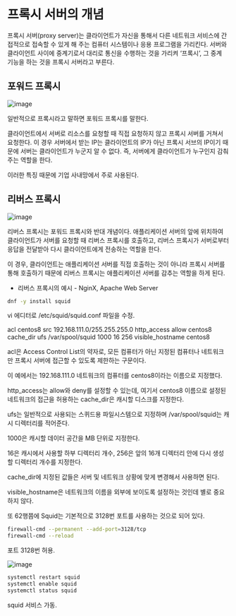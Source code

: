 # 프록시 서버의 개념
프록시 서버(proxy server)는 클라이언트가 자신을 통해서 다른 네트워크 서비스에 간접적으로 접속할 수 있게 해 주는 컴퓨터 시스템이나 응용 프로그램을 가리킨다.
서버와 클라이언트 사이에 중계기로서 대리로 통신을 수행하는 것을 가리켜 ‘프록시’, 그 중계 기능을 하는 것을 프록시 서버라고 부른다.

## 포워드 프록시
![image](https://user-images.githubusercontent.com/82895809/195990787-67e32df6-15d3-45d3-9f01-e162cd20695c.png)

일반적으로 프록시라고 말하면 포워드 프록시를 말한다.

클라이언트에서 서버로 리소스를 요청할 때 직접 요청하지 않고 프록시 서버를 거쳐서 요청한다. 이 경우 서버에서 받는 IP는 클라이언트의 IP가 아닌 프록시 서브의 IP이기 때문에 서버는 클라이언트가 누군지 알 수 없다. 즉, 서버에게 클라이언트가 누구인지 감춰주는 역할을 한다.

이러한 특징 때문에 기업 사내망에서 주로 사용된다.

## 리버스 프록시
![image](https://user-images.githubusercontent.com/82895809/195990888-560a2e88-4a82-4c3e-8613-3b4de033519c.png)

리버스 프록시는 포워드 프록시와 반대 개념이다. 애플리케이션 서버의 앞에 위치하여 클라이언트가 서버를 요청할 때 리버스 프록시를 호출하고, 리버스 프록시가 서버로부터 응답을 전달받아 다시 클라이언트에게 전송하는 역할을 한다.

이 경우, 클라이언트는 애플리케이션 서버를 직접 호출하는 것이 아니라 프록시 서버를 통해 호출하기 때문에 리버스 프록시는 애플리케이션 서버를 감추는 역할을 하게 된다.

* 리버스 프록시의 예시 - NginX, Apache Web Server

```bash
dnf -y install squid
```
vi 에디터로 /etc/squid/squid.conf 파일을 수정.

acl centos8 src 192.168.111.0/255.255.255.0
http_access allow centos8
cache_dir ufs /var/spool/squid 1000 16 256
visible_hostname centos8

acl은 Access Control List의 약자로, 모든 컴퓨터가 아닌 지정된 컴퓨터나 네트워크만 프록시 서버에 접근할 수 있도록 제한하는 구문이다.

이 예에서는 192.168.111.0 네트워크의 컴퓨터를 centos8이라는 이름으로 지정했다.

http_access는 allow와 deny를 설정할 수 있는데, 여기서 centos8 이름으로 설정된 네트워크의 접근을 허용하는 cache_dir은 캐시할 디스크를 지정한다.

ufs는 일반적으로 사용되는 스퀴드용 파일시스템으로 지정하며 /var/spool/squid는 캐시 디렉터리를 적어준다.

1000은 캐시할 데이터 공간을 MB 단위로 지정한다.

16은 캐시에서 사용할 하부 디렉터리 개수, 256은 앞의 16개 디렉터리 안에 다시 생성할 디렉터리 개수를 지정한다.

cache_dir에 지정된 값들은 서버 및 네트워크 상황에 맞게 변경해서 사용하면 된다.

visible_hostname은 네트워크의 이름을 외부에 보이도록 설정하는 것인데 별로 중요하지 않다.

또 62행쯤에 Squid는 기본적으로 3128번 포트를 사용하는 것으로 되어 있다.

```bash
firewall-cmd --permanent --add-port=3128/tcp
firewall-cmd --reload
```
포트 3128번 허용.

![image](https://user-images.githubusercontent.com/82895809/195992330-b753d55c-a9e7-4d45-a686-54794dda921e.png)

```bash
systemctl restart squid
systemctl enable squid
systemctl status squid
```
squid 서비스 가동.


